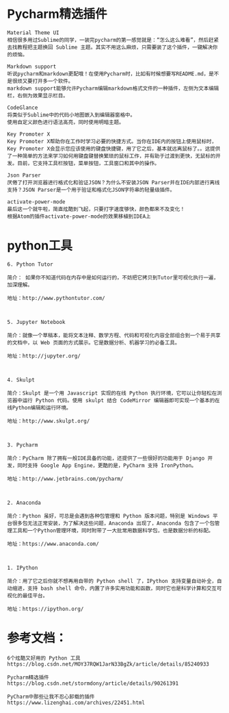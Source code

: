 
# Pycharm精选插件
    Material Theme UI
    相信很多用过Sublime的同学，一装完pycharm的第一感觉就是：“怎么这么难看”，然后赶紧去找教程把主题换回 Sublime 主题。其实不用这么麻烦，只需要装了这个插件，一键解决你的烦恼。
    
    Markdown support
    听说pycharm和markdown更配哦！在使用Pycharm时，比如有时候想要写README.md，是不是很烦又要打开多一个软件。
    markdown support能够允许Pycharm编辑markdown格式文件的一种插件，左侧为文本编辑栏，右侧为效果显示栏目。
    
    CodeGlance
    将类似于Sublime中的代码小地图嵌入到编辑器窗格中。
    使用自定义颜色进行语法高亮，同时使用明暗主题。
    
    Key Promoter X
    Key Promoter X帮助你在工作时学习必要的快捷方式。当你在IDE内的按钮上使用鼠标时，Key Promoter X会显示您应该使用的键盘快捷键，用了它之后，基本就远离鼠标了。。这提供了一种简单的方法来学习如何用键盘键替换繁琐的鼠标工作，并有助于过渡到更快，无鼠标的开发。目前，它支持工具栏按钮，菜单按钮，工具窗口和其中的操作。
    
    Json Parser
    厌倦了打开浏览器进行格式化和验证JSON？为什么不安装JSON Parser并在IDE内部进行离线支持？JSON Parser是一个用于验证和格式化JSON字符串的轻量级插件。
    
    activate-power-mode
    最后这一个就牛啦，简直炫酷到飞起，只要打字速度够快，颜色都来不及变化！
    根据Atom的插件activate-power-mode的效果移植到IDEA上

# python工具
    6. Python Tutor
    
    简介： 如果你不知道代码在内存中是如何运行的，不妨把它拷贝到Tutor里可视化执行一遍，加深理解。
    
    地址：http://www.pythontutor.com/
    
    
    
    5. Jupyter Notebook
    
    简介：就像一个草稿本，能将文本注释、数学方程、代码和可视化内容全部组合到一个易于共享的文档中，以 Web 页面的方式展示。它是数据分析、机器学习的必备工具。
    
    地址：http://jupyter.org/
    
    
    
    4. Skulpt
    
    简介：Skulpt 是一个用 Javascript 实现的在线 Python 执行环境，它可以让你轻松在浏览器中运行 Python 代码。使用 skulpt 结合 CodeMirror 编辑器即可实现一个基本的在线Python编辑和运行环境。
    
    地址：http://www.skulpt.org/
    
    
    
    3. Pycharm
    
    简介：PyCharm 除了拥有一般IDE具备的功能，还提供了一些很好的功能用于 Django 开发，同时支持 Google App Engine，更酷的是，PyCharm 支持 IronPython。
    
    地址：http://www.jetbrains.com/pycharm/
    
    
    
    2. Anaconda
    
    简介：Python 虽好，可总是会遇到各种包管理和 Python 版本问题，特别是 Windows 平台很多包无法正常安装，为了解决这些问题，Anaconda 出现了，Anaconda 包含了一个包管理工具和一个Python管理环境，同时附带了一大批常用数据科学包，也是数据分析的标配。
    
    地址：https://www.anaconda.com/
    
    
    
    1. IPython
    
    简介：用了它之后你就不想再用自带的 Python shell 了，IPython 支持变量自动补全，自动缩进，支持 bash shell 命令，内置了许多实用功能和函数，同时它也是科学计算和交互可视化的最佳平台。
    
    地址：https://ipython.org/





# 参考文档：
    6个炫酷又好用的 Python 工具  https://blog.csdn.net/MOY37RQW1JarN33BgZk/article/details/85240933
    
    Pycharm精选插件 https://blog.csdn.net/stormdony/article/details/90261391
    
    PyCharm中那些让我不忍心卸载的插件  https://www.lizenghai.com/archives/22451.html